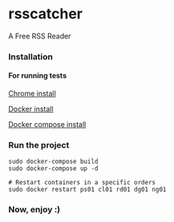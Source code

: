 # rsscatcher
A Free RSS Reader

### Installation

#### For running tests
[Chrome install](https://www.google.com/chrome/)

[Docker install](https://docs.docker.com/compose/install/#master-builds)

[Docker compose install](https://docs.docker.com/compose/install/)

### Run the project

```
sudo docker-compose build
sudo docker-compose up -d

# Restart containers in a specific orders
sudo docker restart ps01 cl01 rd01 dg01 ng01

```

### Now, enjoy :)

